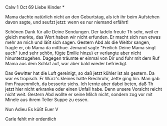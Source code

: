  Calw 1 Oct 69
Liebe Kinder <Marie>*

Mama dachte natürlich nicht an den Geburtstag, als ich ihr beim Aufstehen davon sagte, und seufzt jetzt: wenn es nur niemand erfährt!

Schönen Dank für alle Deine Sendungen. Der ladelo freute Th sehr, weil er gleich merkte, das Wort haben wir nicht erfunden. Er macht sich nun etwas mehr an mich und läßt sich sagen. Gestern Abd als die Weitbr sangen, fragte er, ob Mama da mitthue. Jemand sagte "Freilich Deine Mama singt auch" (und sehr schön, fügte Emilie hinzu) er verlangte aber nicht hinunterzugehen. Dagegen träumte er einmal von Dir und fuhr mit dem Ruf Mama aus dem Schlaf auf, war aber bald wieder befriedigt.

Das Gewitter hat die Luft gereinigt, so daß jetzt kühler ist als gestern. Da war es tropisch. Fr Würz's kleines hatte Brechruhr, Jette ging hin. Man gab ihm Frauenmilch, da besserte sichs. Ich lernte aber dabei beten, daß Th jetzt hier nicht erkranke oder einen Unfall habe. Denn unsere Vorsicht reicht nicht weit. Gestern Abd wollte er seine Milch nicht, sondern zog vor mit Minele aus ihrem Teller Suppe zu essen.

 Nun Adieu Es küßt
 Euer V

Carle fehlt mir ordentlich
